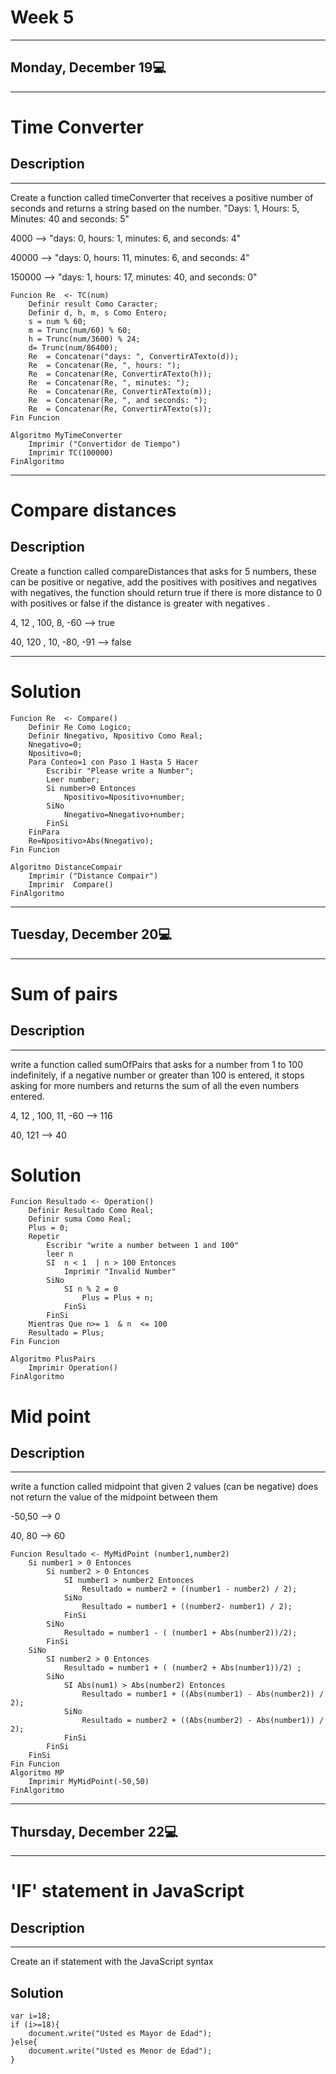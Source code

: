 # Week 5
---
## Monday, December 19💻
---
# Time Converter
## Description
---
Create a function called timeConverter that receives a positive number of seconds and returns a string based on the number. "Days: 1, Hours: 5, Minutes: 40 and seconds: 5"

4000 --> "days: 0, hours: 1, minutes: 6, and seconds: 4"

40000 --> "days: 0, hours: 11, minutes: 6, and seconds: 4"

150000 --> "days: 1, hours: 17, minutes: 40, and seconds: 0"
```
Funcion Re  <- TC(num)
	Definir result Como Caracter;
	Definir d, h, m, s Como Entero;
	s = num % 60;
	m = Trunc(num/60) % 60;
	h = Trunc(num/3600) % 24;
	d= Trunc(num/86400);
	Re  = Concatenar("days: ", ConvertirATexto(d));
	Re  = Concatenar(Re, ", hours: ");
	Re  = Concatenar(Re, ConvertirATexto(h));
	Re  = Concatenar(Re, ", minutes: ");
	Re  = Concatenar(Re, ConvertirATexto(m));
	Re  = Concatenar(Re, ", and seconds: ");
	Re  = Concatenar(Re, ConvertirATexto(s));
Fin Funcion

Algoritmo MyTimeConverter
	Imprimir ("Convertidor de Tiempo")
	Imprimir TC(100000)
FinAlgoritmo
```
---
# Compare distances
## Description
Create a function called compareDistances that asks for 5 numbers, these can be positive or negative, add the positives with positives and negatives with negatives, the function should return true if there is more distance to 0 with positives or false if the distance is greater with negatives .

4, 12 , 100, 8, -60 --> true

40, 120 , 10, -80, -91 --> false


---
# Solution
```
Funcion Re  <- Compare()
	Definir Re Como Logico;
	Definir Nnegativo, Npositivo Como Real;
	Nnegativo=0;
	Npositivo=0;
	Para Conteo=1 con Paso 1 Hasta 5 Hacer
		Escribir "Please write a Number";
		Leer number;
		Si number>0 Entonces
			Npositivo=Npositivo+number;
		SiNo
			Nnegativo=Nnegativo+number;
		FinSi
	FinPara
	Re=Npositivo>Abs(Nnegativo);
Fin Funcion

Algoritmo DistanceCompair
	Imprimir ("Distance Compair")
	Imprimir  Compare()
FinAlgoritmo
```
---
## Tuesday, December 20💻
---
# Sum of pairs
## Description
---
write a function called sumOfPairs that asks for a number from 1 to 100 indefinitely, if a negative number or greater than 100 is entered, it stops asking for more numbers and returns the sum of all the even numbers entered.

4, 12 , 100, 11, -60 --> 116

40, 121 --> 40
# Solution
```
Funcion Resultado <- Operation()
	Definir Resultado Como Real;
	Definir suma Como Real;
	Plus = 0;
	Repetir
		Escribir "write a number between 1 and 100"
		leer n
		SI  n < 1  | n > 100 Entonces
			Imprimir "Invalid Number"
		SiNo
			SI n % 2 = 0
				Plus = Plus + n;
			FinSi
		FinSi
	Mientras Que n>= 1  & n  <= 100
	Resultado = Plus;
Fin Funcion

Algoritmo PlusPairs
	Imprimir Operation()
FinAlgoritmo
```
# Mid point
## Description
---
write a function called midpoint that given 2 values (can be negative) does not return the value of the midpoint between them

-50,50 --> 0

40, 80 --> 60
```
Funcion Resultado <- MyMidPoint (number1,number2)
	Si number1 > 0 Entonces
		Si number2 > 0 Entonces
			SI number1 > number2 Entonces
				Resultado = number2 + ((number1 - number2) / 2); 
			SiNo
				Resultado = number1 + ((number2- number1) / 2);
			FinSi
		SiNo
			Resultado = number1 - ( (number1 + Abs(number2))/2);
		FinSi
	SiNo
		SI number2 > 0 Entonces
			Resultado = number1 + ( (number2 + Abs(number1))/2)	;
		SiNo
			SI Abs(num1) > Abs(number2) Entonces
				Resultado = number1 + ((Abs(number1) - Abs(number2)) / 2); 
			SiNo
				Resultado = number2 + ((Abs(number2) - Abs(number1)) / 2); 
			FinSi
		FinSi
	FinSi
Fin Funcion
Algoritmo MP
	Imprimir MyMidPoint(-50,50)
FinAlgoritmo
```
---
## Thursday, December 22💻
---
# 'IF' statement in JavaScript
## Description
---
Create an if statement with the JavaScript syntax
## Solution
```
var i=18;
if (i>=18){
    document.write("Usted es Mayor de Edad");
}else{
    document.write("Usted es Menor de Edad");
}
```
